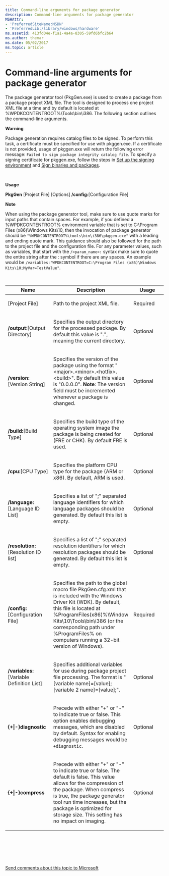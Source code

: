 ```yaml
---
title: Command-line arguments for package generator
description: Command-line arguments for package generator
MSHAttr:
- 'PreferredSiteName:MSDN'
- 'PreferredLib:/library/windows/hardware'
ms.assetid: 413fd04e-f1a1-4a4a-8305-59fd6bfc2b64
ms.author: themar
ms.date: 05/02/2017
ms.topic: article
---
```


# Command-line arguments for package generator


The package generator tool (PkgGen.exe) is used to create a package from
a package project XML file. The tool is designed to process one project
XML file at a time and by default is located at
%WPDKCONTENTROOT%\\Tools\\bin\\i386. The following section outlines the
command-line arguments.

**Warning**  

Package generation requires catalog files to be signed. To perform this
task, a certificate must be specified for use with pkggen.exe. If a
certificate is not provided, usage of pkggen.exe will return the
following error message:
`Failed to sign package integrity catalog file`. To specify a signing
certificate for pkggen.exe, follow the steps in [Set up the signing
environment](https://msdn.microsoft.com/library/windows/hardware/dn756804.aspx) and [Sign
binaries and packages](https://msdn.microsoft.com/library/windows/hardware/dn789217.aspx).

 

**Usage**

**PkgGen** \[Project File\] \[Options\] **/config:**\[Configuration
File\]

**Note**  

When using the package generator tool, make sure to use quote marks for
input paths that contain spaces. For example, if you defined a
%WPDKCONTENTROOT% environment variable that is set to C:\\Program Files
(x86)\\Windows Kits\\10, then the invocation of package generator should
be `"%WPDKCONTENTROOT%\tools\bin\i386\pkggen.exe"` with a leading and
ending quote mark. This guidance should also be followed for the path to
the project file and the configuration file. For any parameter values,
such as variables, that start with the `/<param_name>:` syntax make sure
to quote the entire string after the : symbol if there are any spaces.
An example would be
`/variables:"WPDKCONTENTROOT=C:\Program Files (x86)\Windows Kits\10;MyVar=TestValue"`.

 

<table>
<colgroup>
<col style="width: 33%" />
<col style="width: 33%" />
<col style="width: 33%" />
</colgroup>
<thead>
<tr class="header">
<th>Name</th>
<th>Description</th>
<th>Usage</th>
</tr>
</thead>
<tbody>
<tr class="odd">
<td><p>[Project File]</p></td>
<td><p>Path to the project XML file.</p></td>
<td><p>Required</p></td>
</tr>
<tr class="even">
<td><p><strong>/output</strong>:[Output Directory]</p></td>
<td><p>Specifies the output directory for the processed package. By default this value is &quot;.&quot;, meaning the current directory.</p></td>
<td><p>Optional</p></td>
</tr>
<tr class="odd">
<td><p><strong>/version:</strong>[Version String]</p></td>
<td><p>Specifies the version of the package using the format &quot;&lt;major&gt;.&lt;minor&gt;.&lt;hotfix&gt;.&lt;build&gt;&quot;. By default this value is &quot;0.0.0.0&quot;. <strong>Note</strong>: The version field must be incremented whenever a package is changed.</p></td>
<td><p>Optional</p></td>
</tr>
<tr class="even">
<td><p><strong>/build:</strong>[Build Type]</p></td>
<td><p>Specifies the build type of the operating system image the package is being created for (FRE or CHK). By default FRE is used.</p></td>
<td><p>Optional</p></td>
</tr>
<tr class="odd">
<td><p><strong>/cpu:</strong>[CPU Type]</p></td>
<td><p>Specifies the platform CPU type for the package (ARM or x86). By default, ARM is used.</p></td>
<td><p>Optional</p></td>
</tr>
<tr class="even">
<td><p><strong>/language:</strong>[Language ID List]</p></td>
<td><p>Specifies a list of &quot;;&quot; separated language identifiers for which language packages should be generated. By default this list is empty.</p></td>
<td><p>Optional</p></td>
</tr>
<tr class="odd">
<td><p><strong>/resolution:</strong>[Resolution ID list]</p></td>
<td><p>Specifies a list of &quot;;&quot; separated resolution identifiers for which resolution packages should be generated. By default this list is empty.</p></td>
<td><p>Optional</p></td>
</tr>
<tr class="even">
<td><p><strong>/config:</strong>[Configuration File]</p></td>
<td><p>Specifies the path to the global macro file PkgGen.cfg.xml that is included with the Windows Driver Kit (WDK). By default, this file is located at %ProgramFiles(x86)%\Window Kits\10\Tools\bin\i386 (or the corresponding path under %ProgramFiles% on computers running a 32-bit version of Windows).</p></td>
<td><p>Required</p></td>
</tr>
<tr class="odd">
<td><p><strong>/variables:</strong>[Variable Definition List]</p></td>
<td><p>Specifies additional variables for use during package project file processing. The format is &quot;[variable name]=[value];[variable 2 name]=[value];&quot;.</p></td>
<td><p>Optional</p></td>
</tr>
<tr class="even">
<td><p><strong>{+|-}diagnostic</strong></p></td>
<td><p>Precede with either &quot;+&quot; or &quot;-&quot; to indicate true or false. This option enables debugging messages, which are disabled by default. Syntax for enabling debugging messages would be <code>+diagnostic</code>.</p></td>
<td><p>Optional</p></td>
</tr>
<tr class="odd">
<td><p><strong>{+|-}compress</strong></p></td>
<td><p>Precede with either &quot;+&quot; or &quot;-&quot; to indicate true or false. The default is false. This value allows for the compression of the package. When compress is true, the package generator tool run time increases, but the package is optimized for storage size. This setting has no impact on imaging.</p></td>
<td><p>Optional</p></td>
</tr>
</tbody>
</table>

 

 

 

[Send comments about this topic to
Microsoft](mailto:wsddocfb@microsoft.com?subject=Documentation%20feedback%20%5Bp_phPackaging\p_phPackaging%5D:%20Command-line%20arguments%20for%20package%20generator%20%20RELEASE:%20(11/14/2017)&body=%0A%0APRIVACY%20STATEMENT%0A%0AWe%20use%20your%20feedback%20to%20improve%20the%20documentation.%20We%20don't%20use%20your%20email%20address%20for%20any%20other%20purpose,%20and%20we'll%20remove%20your%20email%20address%20from%20our%20system%20after%20the%20issue%20that%20you're%20reporting%20is%20fixed.%20While%20we're%20working%20to%20fix%20this%20issue,%20we%20might%20send%20you%20an%20email%20message%20to%20ask%20for%20more%20info.%20Later,%20we%20might%20also%20send%20you%20an%20email%20message%20to%20let%20you%20know%20that%20we've%20addressed%20your%20feedback.%0A%0AFor%20more%20info%20about%20Microsoft's%20privacy%20policy,%20see%20http://privacy.microsoft.com/default.aspx. "Send comments about this topic to Microsoft")




